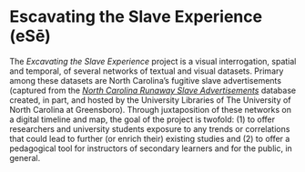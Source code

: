 # Escavating the Slave Experience (eSē)
 

The *Excavating the Slave Experience* project is a visual interrogation, spatial and temporal, of several networks of textual and visual datasets. Primary among these datasets are North Carolina’s fugitive slave advertisements (captured from the [*North Carolina Runaway Slave Advertisements*](http://libcdm1.uncg.edu/cdm/landingpage/collection/RAS) database created, in part, and hosted by the University Libraries of The University of North Carolina at Greensboro). Through juxtaposition of these networks on a digital timeline and map, the goal of the project is twofold: (1) to offer researchers and university students exposure to any trends or correlations that could lead to further (or enrich their) existing studies and (2) to offer a pedagogical tool for instructors of secondary learners and for the public, in general. 
